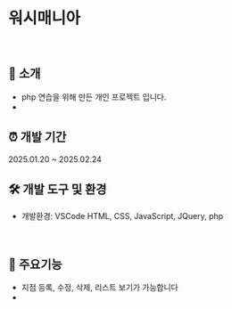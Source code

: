 <h1>워시매니아</h1>
<br />

## 📝 소개
- php 연습을 위해 만든 개인 프로젝트 입니다.
- <br />
 
## ⏰ 개발 기간
2025.01.20 ~ 2025.02.24
<br />

## 🛠️ 개발 도구 및 환경
- 개발환경: VSCode
HTML, CSS, JavaScript, JQuery, php
<br />

 ## 🧲 주요기능
- 지점 등록, 수정, 삭제, 리스트 보기가 가능합니다
- <br />

